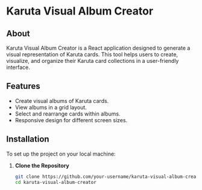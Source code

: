 # Karuta Visual Album Creator

## About
Karuta Visual Album Creator is a React application designed to generate a visual representation of Karuta cards. This tool helps users to create, visualize, and organize their Karuta card collections in a user-friendly interface.

## Features
- Create visual albums of Karuta cards.
- View albums in a grid layout.
- Select and rearrange cards within albums.
- Responsive design for different screen sizes.

## Installation

To set up the project on your local machine:

1. **Clone the Repository**
   ```bash
   git clone https://github.com/your-username/karuta-visual-album-creator.git
   cd karuta-visual-album-creator
